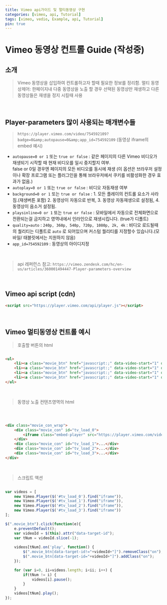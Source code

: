 ```yaml
---
title: Vimeo api가이드 및 멀티동영상 구현
categories: [vimeo, api, Tutorial]
tags: [vimeo, vedio, Example, api, Tutorial]
pin: true
---
```


# Vimeo 동영상 컨트롤 Guide (작성중)

## 소개
> Vimeo 동영상을 삽입하여 컨트롤하고자 할때 필요한 정보를 정리함.
> 멀티 동영상제어: 한페이지내 다중 동영상을 노출 할 경우 선택된 동영상만 재생하고 다른 동영상들은 재생을 정지 시킬때 사용
 
<br>


## Player-parameters 많이 사용되는 매개변수들

> `https://player.vimeo.com/video/754592109?badge=0&amp;autopause=0&amp;app_id=754592109` (동영상 iframe의 embed 예시)

- `autopause=0 or 1` 또는  `true or false` : 같은 페이지의 다른 Vimeo 비디오가 재생되기 시작할 때 현재 비디오를 일시 중지할지 여부. <br> 
false or 0일 경우엔 페이지의 모든 비디오를 동시에 재생 (이 옵션은 브라우저 설정이나 확장 프로그램 또는 플러그인을 통해 브라우저에서 쿠키를 비활성화한 경우 효과가 없음.)
- `autoplay=0 or 1` 또는  `true or false` : 비디오 자동재생 여부
- `background=0 or 1` 또는  `true or false` : 1. 모든 플레이의 컨트롤 요소가 사라짐.(재생버튼 포함) 2. 동영상이 자동으로 반복, 3. 동영상 자동재생으로 설정됨, 4. 동영상이 음소거 설정됨.
- `playsinline=0 or 1` 또는  `true or false` : 모바일에서 자동으로 전체화면으로 전환되는걸 금지하고 영역내에서 인라인으로 재생시킵니다. (true가 디폴트)
- `quality=auto` : 	`240p, 360p, 540p, 720p, 1080p, 2k, 4k` : 비디오 로드될때의 퀄리티는 디폴트로 `auto` 로 되어있으며 커스텀 퀄리티를 지정할수 있습니다.(모바일/ 태블릿에서는 지원하지 않음)
- `app_id=754592109` : 동영상의 아이디지정

<br>

>  api 레퍼런스 참고: `https://vimeo.zendesk.com/hc/en-us/articles/360001494447-Player-parameters-overview`

<br>

## Vimeo api script (cdn)

```html
<script src="https://player.vimeo.com/api/player.js"></script>
```

<br>

## Vimeo 멀티동영상 컨트롤 예시

> 호출할 버튼의 html

```html

<ul>
    <li><a class="movie_btn" href="javascript:;" data-video-start="1" data-target-id="tv_load_0">동영상1</a></li>
    <li><a class="movie_btn" href="javascript:;" data-video-start="1" data-target-id="tv_load_1">동영상2</a></li>
    <li><a class="movie_btn" href="javascript:;" data-video-start="1" data-target-id="tv_load_2">동영상3</a></li>
    <li><a class="movie_btn" href="javascript:;" data-video-start="1" data-target-id="tv_load_3">동영상4</a></li>
</ul>

```
<br>

> 동영상 노출 컨텐츠영역의 html
<br>

```html

<div class="movie_con_wrap">
    <div class="movie_con" id="tv_load_0">				
        <iframe class="embed-player" src="https://player.vimeo.com/video/754592109?badge=0&amp;autopause=0&amp;player_id=0&amp;app_id=754592109" width="100%" height="620" frameborder="0" allow="autoplay; fullscreen; picture-in-picture" allowfullscreen></iframe>
    </div>
    <div class="movie_con" id="tv_load_1">...</div>
    <div class="movie_con" id="tv_load_2">...</div>
    <div class="movie_con" id="tv_load_3">...</div>
</div>	

```
<br>

> 스크립트 액션

```javascript
    
var videos = [
    new Vimeo.Player($('#tv_load_0').find("iframe")),
    new Vimeo.Player($('#tv_load_1').find("iframe")),
    new Vimeo.Player($('#tv_load_2').find("iframe")),
    new Vimeo.Player($('#tv_load_3').find("iframe"))
];

$(".movie_btn").click(function(e){ 
    e.preventDefault();
    var videoId = $(this).attr("data-target-id");
    var tNum = videoId.slice(-1);    
    
    videos[tNum].on('play', function() {
        $(".movie_btn[data-target-id!="+videoId+"]").removeClass("on");
        $(".movie_btn[data-target-id="+videoId+"]").addClass("on");	
    });

    for (var i=0, ii=videos.length; i<ii; i++) {    
        if(tNum != i) { 
            videos[i].pause();
        }     			
    }
    videos[tNum].play();
});	

```







